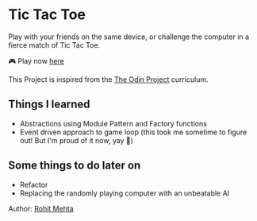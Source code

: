 # Tic Tac Toe

Play with your friends on the same device, or challenge the computer
in a fierce match of Tic Tac Toe.

🎮 Play now [here](https://rrohit.me/tic-tac-toe/)

This Project is inspired from the [The Odin Project](https://www.theodinproject.com/paths/full-stack-javascript/courses/javascript/lessons/tic-tac-toe) curriculum.

## Things I learned

- Abstractions using Module Pattern and Factory functions
- Event driven approach to game loop (this took me sometime to figure out! But I'm proud of it now, yay 🎉)

## Some things to do later on

- Refactor
- Replacing the randomly playing computer with an unbeatable AI

Author: [Rohit Mehta](https://github.com/r0hitm)
